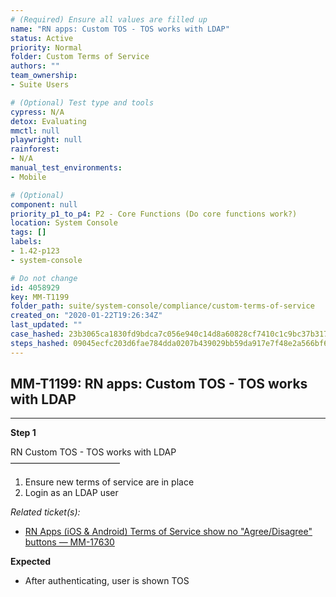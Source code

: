 ```yaml
---
# (Required) Ensure all values are filled up
name: "RN apps: Custom TOS - TOS works with LDAP"
status: Active
priority: Normal
folder: Custom Terms of Service
authors: ""
team_ownership: 
- Suite Users

# (Optional) Test type and tools
cypress: N/A
detox: Evaluating
mmctl: null
playwright: null
rainforest: 
- N/A
manual_test_environments: 
- Mobile

# (Optional)
component: null
priority_p1_to_p4: P2 - Core Functions (Do core functions work?)
location: System Console
tags: []
labels: 
- 1.42-p123
- system-console

# Do not change
id: 4058929
key: MM-T1199
folder_path: suite/system-console/compliance/custom-terms-of-service
created_on: "2020-01-22T19:26:34Z"
last_updated: ""
case_hashed: 23b3065ca1830fd9bdca7c056e940c14d8a60828cf7410c1c9bc37b317b272e6dda062724ec0d8fd1b76396c602e0e13
steps_hashed: 09045ecfc203d6fae784dda0207b439029bb59da917e7f48e2a566bf69f880fb9f3ad9549937131082e7ac3e73cd68ab
---
```


## MM-T1199: RN apps: Custom TOS - TOS works with LDAP

---

**Step 1**

RN Custom TOS - TOS works with LDAP\
–––––––––––––––––––––––––

1. Ensure new terms of service are in place
2. Login as an LDAP user

_Related ticket(s):_

- [RN Apps (iOS & Android) Terms of Service show no "Agree/Disagree" buttons — MM-17630](https://mattermost.atlassian.net/browse/MM-17630)

**Expected**

- After authenticating, user is shown TOS
